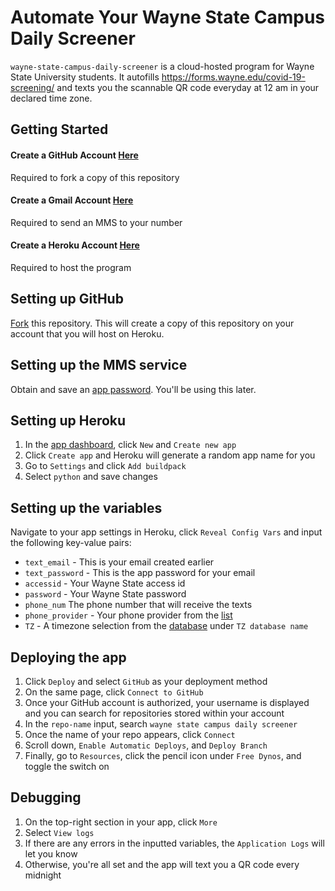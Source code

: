 # Automate Your Wayne State Campus Daily Screener

`wayne-state-campus-daily-screener` is a cloud-hosted program for Wayne State University students. It autofills https://forms.wayne.edu/covid-19-screening/ and texts you the scannable QR code everyday at 12 am in your declared time zone.

## Getting Started

#### Create a GitHub Account [Here](https://github.com/join)
Required to fork a copy of this repository
#### Create a Gmail Account [Here](https://accounts.google.com/signup)
Required to send an MMS to your number
#### Create a Heroku Account [Here](https://signup.heroku.com/)
Required to host the program

## Setting up GitHub
[Fork](https://github.com/AdvaitPaliwal/wayne-state-campus-daily-screener/fork) this repository. This will create a copy of this repository on your account that you will host on Heroku.

## Setting up the MMS service
Obtain and save an [app password](https://myaccount.google.com/apppasswords). You'll be using this later.

## Setting up Heroku
1. In the [app dashboard](https://dashboard.heroku.com/apps), click `New` and `Create new app`
2. Click `Create app` and Heroku will generate a random app name for you
3. Go to `Settings` and click `Add buildpack`
4. Select `python` and save changes

## Setting up the variables
Navigate to your app settings in Heroku, click `Reveal Config Vars` and input the following key-value pairs:
* `text_email` - This is your email created earlier 
* `text_password` - This is the app password for your email 
* `accessid` - Your Wayne State access id 
* `password` - Your Wayne State password 
* `phone_num` The phone number that will receive the texts 
* `phone_provider` - Your phone provider from the [list](https://github.com/AdvaitPaliwal/wayne-state-campus-daily-screener/blob/main/phone_providers.txt) 
* `TZ` - A timezone selection from the [database](https://en.wikipedia.org/wiki/List_of_tz_database_time_zones) under `TZ database name`

## Deploying the app
1. Click `Deploy` and select `GitHub` as your deployment method
2. On the same page, click `Connect to GitHub`
3. Once your GitHub account is authorized, your username is displayed and you can search for repositories stored within your account
4. In the `repo-name` input, search `wayne state campus daily screener`
5. Once the name of your repo appears, click `Connect`
6. Scroll down, `Enable Automatic Deploys`, and `Deploy Branch`
7. Finally, go to `Resources`, click the pencil icon under `Free Dynos`, and toggle the switch on

## Debugging
1. On the top-right section in your app, click `More`
2. Select `View logs`
3. If there are any errors in the inputted variables, the `Application Logs` will let you know
4. Otherwise, you're all set and the app will text you a QR code every midnight